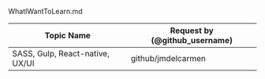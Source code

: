 WhatIWantToLearn.md


| Topic Name         			| Request by (@github_username) |  
|-------------------------------|-------------------------------|
|SASS, Gulp, React-native, UX/UI  | github/jmdelcarmen |
